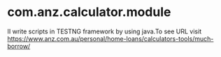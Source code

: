 # com.anz.calculator.module
II write scripts in TESTNG framework by using java.To see URL visit https://www.anz.com.au/personal/home-loans/calculators-tools/much-borrow/
